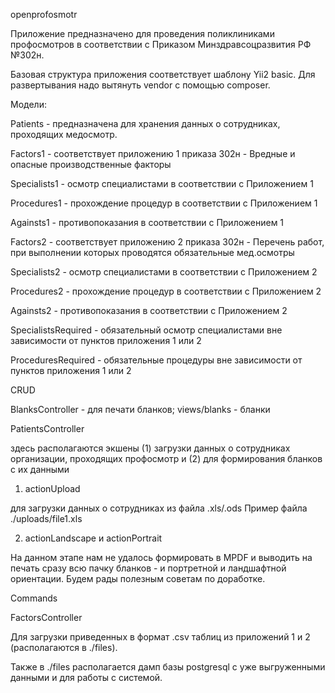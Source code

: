 openprofosmotr

Приложение предназначено для проведения поликлиниками профосмотров в соответствии с Приказом Минздравсоцразвития РФ №302н.

Базовая структура приложения соответствует шаблону Yii2 basic.
Для развертывания надо вытянуть vendor с помощью composer.

Модели:

Patients - предназначена для хранения данных о сотрудниках, проходящих медосмотр.

Factors1 - соответствует приложению 1 приказа 302н - Вредные и опасные производственные факторы

Specialists1 - осмотр специалистами в соответствии с Приложением 1

Procedures1 - прохождение процедур в соответствии с Приложением 1

Againsts1 - противопоказания в соответствии с Приложением 1

Factors2 - соответствует приложению 2 приказа 302н - Перечень работ, 
при выполнении которых проводятся обязательные мед.осмотры

Specialists2 - осмотр специалистами в соответствии с Приложением 2

Procedures2 - прохождение процедур в соответствии с Приложением 2

Againsts2 - противопоказания в соответствии с Приложением 2

SpecialistsRequired - обязательный осмотр специалистами вне зависимости от пунктов приложения 1 или 2

ProceduresRequired - обязательные процедуры вне зависимости от пунктов приложения 1 или 2

CRUD

BlanksController - для печати бланков; views/blanks - бланки

PatientsController

здесь располагаются экшены (1) загрузки данных о сотрудниках организации, проходящих профосмотр и (2) для формирования бланков с их данными

1) actionUpload

для загрузки данных о сотрудниках из файла .xls/.ods
Пример файла ./uploads/file1.xls

2) actionLandscape и actionPortrait

На данном этапе нам не удалось формировать в MPDF и выводить на печать сразу всю пачку бланков - и портретной и ландшафтной ориентации.
Будем рады полезным советам по доработке.

Commands

FactorsController

Для загрузки приведенных в формат .csv таблиц из приложений 1 и 2 (располагаются в ./files).

Также в ./files располагается дамп базы postgresql с уже выгруженными данными и для работы с системой. 
